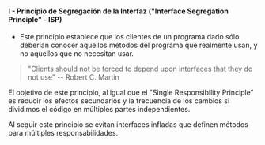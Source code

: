 ####  I - Principio de Segregación de la Interfaz ("Interface Segregation Principle" - ISP)

- Este principio establece que los clientes de un programa dado sólo deberían conocer aquellos
  métodos del programa que realmente usan, y no aquellos que no necesitan usar.

> "Clients should not be forced to depend upon interfaces that they do not use"
-- Robert C. Martin

El objetivo de este principio, al igual que el "Single Responsibility Principle" es reducir los efectos secundarios y la frecuencia de los cambios si dividimos el código en múltiples partes independientes.

Al seguir este principio se evitan interfaces infladas que definen métodos para múltiples responsabilidades.